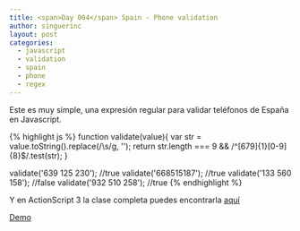 ```yaml
---
title: <span>Day 004</span> Spain - Phone validation
author: singuerinc
layout: post
categories:
  - javascript
  - validation
  - spain
  - phone
  - regex
---
```

Este es muy simple, una expresi&oacute;n regular para validar tel&eacute;fonos de Espa&ntilde;a en Javascript.

{% highlight js %}
function validate(value){
    var str = value.toString().replace(/\s/g, '');
    return str.length === 9 && /^[679]{1}[0-9]{8}$/.test(str);
}

validate('639 125 230'); //true
validate('668515187');   //true
validate('133 560 158'); //false
validate('932 510 258'); //true
{% endhighlight %}

Y en ActionScript 3 la clase completa puedes encontrarla <a href="https://github.com/singuerinc/singuerinc-blog/blob/master/src/net/singuerinc/labs/utils/validators/SpainPhoneValidator.as" target="_blank">aqu&iacute;</a>

<a href="/code/day-004/index.html" target="_blank">Demo</a>